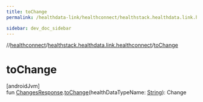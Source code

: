 ```yaml
---
title: toChange
permalink: /healthdata-link/healthconnect/healthstack.healthdata.link.healthconnect/to-change.html

sidebar: dev_doc_sidebar
---
```

//[healthconnect](../../index.html)/[healthstack.healthdata.link.healthconnect](index.html)/[toChange](to-change.html)



# toChange



[androidJvm]\
fun [ChangesResponse](https://developer.android.com/reference/kotlin/androidx/health/connect/client/response/ChangesResponse.html).[toChange](to-change.html)(healthDataTypeName: [String](https://kotlinlang.org/api/latest/jvm/stdlib/kotlin/-string/index.html)): Change




